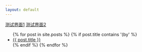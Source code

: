 ```yaml
---
layout: default
---
```

[测试界面1](https://allforyanchen.github.io/testfolder1/)
[测试界面2](https://allforyanchen.github.io/testfolder2/)

<ul>
  {% for post in site.posts %}
    {% if post.title contains '(by' %}
      <li>
        <a href="{{ post.url }}">{{ post.title }}</a>
      </li>
    {% endif %}
  {% endfor %}
</ul>
